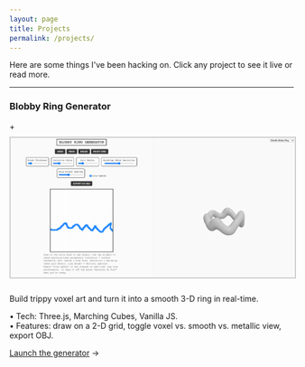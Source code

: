 ```yaml
---
layout: page
title: Projects
permalink: /projects/
---
```


Here are some things I've been hacking on. Click any project to see it live or read more.

---

### Blobby Ring Generator

+<img src="/assets/images/blobbyringhero.png" alt="Blobby Ring Generator hero image" style="max-width: 100%; border:2px solid #ccc; margin: 10px 0;" />

 Build trippy voxel art and turn it into a smooth 3-D ring in real-time.

• Tech: Three.js, Marching Cubes, Vanilla JS.  
• Features: draw on a 2-D grid, toggle voxel vs. smooth vs. metallic view, export OBJ.

[Launch the generator](/Projects/three-ring-generator/) →

<script src="/assets/js/dark-mode.js" defer></script>
